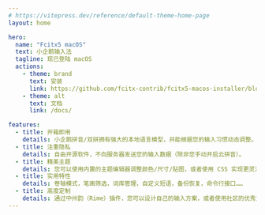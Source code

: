 ```yaml
---
# https://vitepress.dev/reference/default-theme-home-page
layout: home

hero:
  name: "Fcitx5 macOS"
  text: 小企鹅输入法
  tagline: 现已登陆 macOS
  actions:
    - theme: brand
      text: 安装
      link: https://github.com/fcitx-contrib/fcitx5-macos-installer/blob/master/README.zh-CN.md
    - theme: alt
      text: 文档
      link: /docs/

features:
  - title: 开箱即用
    details: 小企鹅拼音/双拼拥有强大的本地语言模型，并能根据您的输入习惯动态调整。
  - title: 注重隐私
    details: 自由开源软件，不向服务器发送您的输入数据（除非您手动开启云拼音）。
  - title: 精美主题
    details: 您可以使用内置的主题编辑器调整颜色/尺寸/贴图，或者使用 CSS 实现更灵活的控制。
  - title: 实用特性
    details: 卷轴模式，笔画筛选，词库管理，自定义短语，备份恢复，命令行接口……
  - title: 高度定制
    details: 通过中州韵（Rime）插件，您可以设计自己的输入方案，或者使用社区的优秀方案。
---
```

